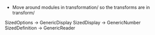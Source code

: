 * Move around modules in transformation/ so the transforms are in transform/




SizedOptions -> GenericDisplay
SizedDisplay -> GenericNumber
SizedDefinition -> GenericReader
